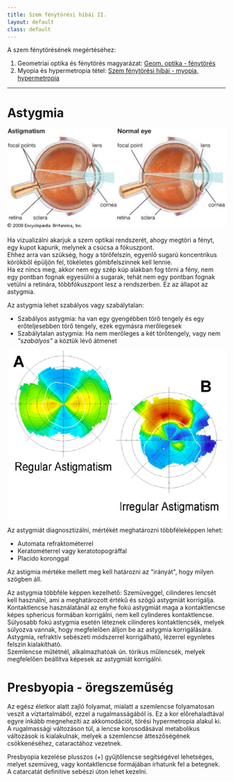 ```yaml
---
title: Szem fénytörési hibái II.
layout: default
class: default
---
```

A szem fénytörésének megértéséhez:
1. Geometriai optika és fénytörés magyarázat: [Geom. optika - fénytörés](../undefined)
2. Myopia és hypermetropia tétel: [Szem fénytörési hibái - myopia, hypermetropia](../undefined)

***

# Astygmia

![6a00a6394e36c32e445b5034a7ac3245.png](/assets/img/Astygmia/6a00a6394e36c32e445b5034a7ac3245.png)

Ha vizualizálni akarjuk a szem optikai rendszerét, ahogy megtöri a fényt, egy kupot kapunk, melynek a csúcsa a fókuszpont.    
Ehhez arra van szükség, hogy a törőfelszín, egyenlő sugarú koncentrikus körökből épüljön fel, tökéletes gömbfelszínnek kell lennie.      
Ha ez nincs meg, akkor nem egy szép kúp alakban fog törni a fény, nem egy pontban fognak egyesülni a sugarak, tehát nem egy pontban fognak vetülni a retinára, többfókuszpont lesz a rendszerben.
Ez az állapot az astygmia.

Az astygmia lehet szabályos vagy szabálytalan:
* Szabályos astygmia: ha van egy gyengébben törő tengely és egy erőteljesebben törő tengely, ezek egymásra merőlegesek
* Szabálytalan astygmia: Ha nem merőleges a két törőtengely, vagy nem *"szabályos"* a köztük lévő átmenet

![79fbb1003bb27f219dcc3ab38e61de20.png](/assets/img/Astygmia/79fbb1003bb27f219dcc3ab38e61de20.png)

Az astygmiát diagnosztizálni, mértékét meghatározni többféleképpen lehet:
* Automata refraktométerrel
* Keratométerrel vagy keratotopográffal
* Placido koronggal

Az astigmia mértéke mellett meg kell határozni az "irányát", hogy milyen szögben áll.

Az astygmia többféle képpen kezelhető:
Szemüveggel, cilinderes lencsét kell használni, ami a meghatározott értékű és szögű astygmiát korrigálja.    
Kontaktlencse használatánál az enyhe fokú astygmiát maga a kontaktlencse képes sphericus formában korrigálni, nem kell cylinderes kontaktlencse. Súlyosabb fokú astygmia esetén léteznek cilinderes kontaktlencsék, melyek súlyozva vannak, hogy megfelelően álljon be az astygmia korrigálására.    
Astygmia, refraktív sebészeti módszerrel korrigálható, lézerrel egynletes felszín kialakítható.     
Szemlencse műtétnél, alkalmazhatóak ún. tórikus műlencsék, melyek megfelelően beállítva képesek az astygmiát korrigálni.    

# Presbyopia - öregszeműség
Az egész életkor alatt zajló folyamat, mialatt a szemlencse folyamatosan veszít a víztartalmából, ezzel a rugalmasságából is. Ez a kor előrehaladtával egyre inkább megnehezíti az akkomodációt, törési hypermetropia alakul ki.
A rugalmassági változáson túl, a lencse korosodásával metabolikus változások is kialakulnak, melyek a szemlencse átteszőségének csökkenéséhez, cataractához vezetnek.

Presbyopia kezelése plusszos (+) gyűjtőlencse segítségével lehetséges, melyet szemüveg, vagy kontaktlencse formájában írhatunk fel a betegnek.
A catarcatát definitíve sebészi úton lehet kezelni.
